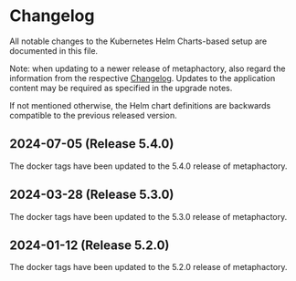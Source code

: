 # Changelog

All notable changes to the Kubernetes Helm Charts-based setup are documented in this file.

Note: when updating to a newer release of metaphactory, also regard the information from the respective [Changelog](https://help.metaphacts.com/resource/Help:Start?tab=Changelog). Updates to the application content may be required as specified in the upgrade notes.

If not mentioned otherwise, the Helm chart definitions are backwards compatible to the previous released version.


## 2024-07-05 (Release 5.4.0)

The docker tags have been updated to the 5.4.0 release of metaphactory.



## 2024-03-28 (Release 5.3.0)

The docker tags have been updated to the 5.3.0 release of metaphactory.



## 2024-01-12 (Release 5.2.0)

The docker tags have been updated to the 5.2.0 release of metaphactory.
